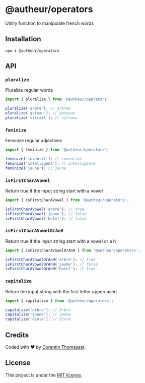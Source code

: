 # @autheur/operators

Utility function to manipulate french words

## Installation

```
npm i @autheur/operators
```

## API

### `pluralize`

Pluralize regular words

```typescript
import { pluralize } from '@autheur/operators';

pluralize('arbre'); // arbres
pluralize('gateau'); // gateaux
pluralize('vitrail'); // vitraux
```

### `feminize`

Feminize regular adjectives

```typescript
import { feminize } from '@autheur/operators';

feminize('inventif'); // inventive
feminize('intelligent'); // intelligente
feminize('jeune'); // jeune
```

### `isFirstCharAVowel`

Return true if the input string start with a vowel

```typescript
import { isFirstCharAVowel } from '@autheur/operators';

isFirstCharAVowel('arbre'); // true
isFirstCharAVowel('jeune'); // false
isFirstCharAVowel('hotel'); // false
```

### `isFirstCharAVowelOrAnH`

Return true if the input string start with a vowel or a h

```typescript
import { isFirstCharAVowelOrAnH } from '@autheur/operators';

isFirstCharAVowelOrAnH('arbre'); // true
isFirstCharAVowelOrAnH('jeune'); // false
isFirstCharAVowelOrAnH('hotel'); // true
```

### `capitalize`

Return the input string with the first letter uppercased

```typescript
import { capitalize } from '@autheur/operators';

capitalize('arbre'); // Arbre
capitalize('jeune'); // Jeune
capitalize('école'); // École
```

## Credits

Coded with ❤️ by [Corentin Thomasset](//corentin-thomasset.fr).

## License

This project is under the [MIT license](LICENSE).
